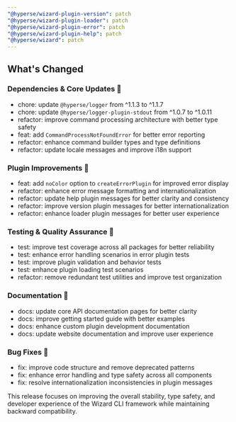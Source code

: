 ```yaml
---
"@hyperse/wizard-plugin-version": patch
"@hyperse/wizard-plugin-loader": patch
"@hyperse/wizard-plugin-error": patch
"@hyperse/wizard-plugin-help": patch
"@hyperse/wizard": patch
---
```


## What's Changed

### Dependencies & Core Updates 🔧

* chore: update `@hyperse/logger` from ^1.1.3 to ^1.1.7
* chore: update `@hyperse/logger-plugin-stdout` from ^1.0.7 to ^1.0.11
* refactor: improve command processing architecture with better type safety
* feat: add `CommandProcessNotFoundError` for better error reporting
* refactor: enhance command builder types and type definitions
* refactor: update locale messages and improve i18n support

### Plugin Improvements 🔌

* feat: add `noColor` option to `createErrorPlugin` for improved error display
* refactor: enhance error message formatting and internationalization
* refactor: update help plugin messages for better clarity and consistency
* refactor: improve version plugin messages for better internationalization
* refactor: enhance loader plugin messages for better user experience

### Testing & Quality Assurance 🧪

* test: improve test coverage across all packages for better reliability
* test: enhance error handling scenarios in error plugin tests
* test: improve plugin validation and behavior tests
* test: enhance plugin loading test scenarios
* refactor: remove redundant test utilities and improve test organization

### Documentation 📖

* docs: update core API documentation pages for better clarity
* docs: improve getting started guide with better examples
* docs: enhance custom plugin development documentation
* docs: update website documentation and improve user experience

### Bug Fixes 🐞

* fix: improve code structure and remove deprecated patterns
* fix: enhance error handling and type safety across all components
* fix: resolve internationalization inconsistencies in plugin messages

This release focuses on improving the overall stability, type safety, and developer experience of the Wizard CLI framework while maintaining backward compatibility.
